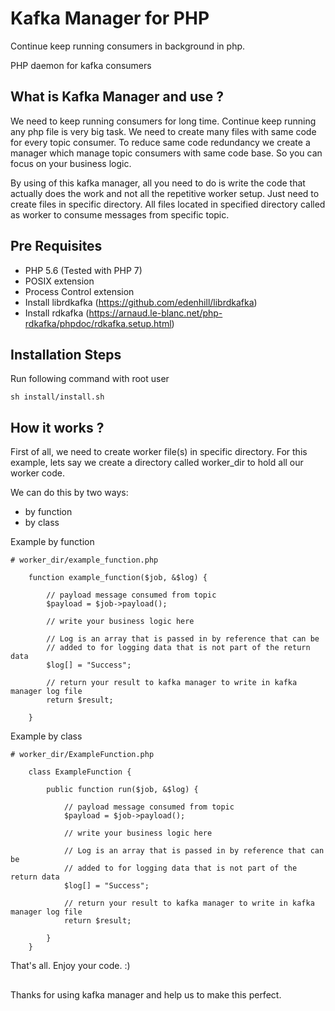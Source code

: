 # Kafka Manager for PHP
Continue keep running consumers in background in php.

PHP daemon for kafka consumers

## What is Kafka Manager and use ?

We need to keep running consumers for long time. Continue keep running any php file is very big task. We need to create many files with same code for every topic consumer. To reduce same code redundancy we create a manager which manage topic consumers with same code base. So you can focus on your business logic.

By using of this kafka manager, all you need to do is write the code that actually does the work and not all the repetitive worker setup. Just need to create files in specific directory. All files located in specified directory called as worker to consume messages from specific topic. 

## Pre Requisites

- PHP 5.6 (Tested with PHP 7)
- POSIX extension
- Process Control extension
- Install librdkafka (https://github.com/edenhill/librdkafka)
- Install rdkafka (https://arnaud.le-blanc.net/php-rdkafka/phpdoc/rdkafka.setup.html)

## Installation Steps

Run following command with root user
```
sh install/install.sh
```

## How it works ?

First of all, we need to create worker file(s) in specific directory. For this example, lets say we create a directory called worker_dir to hold all our worker code.

We can do this by two ways:
- by function
- by class

Example by function
```
# worker_dir/example_function.php

    function example_function($job, &$log) {
    
        // payload message consumed from topic
        $payload = $job->payload();
        
        // write your business logic here
    
        // Log is an array that is passed in by reference that can be
        // added to for logging data that is not part of the return data
        $log[] = "Success";
    
        // return your result to kafka manager to write in kafka manager log file
        return $result;

    }
```

Example by class
```
# worker_dir/ExampleFunction.php

    class ExampleFunction {
    
        public function run($job, &$log) {
        
            // payload message consumed from topic
            $payload = $job->payload();
            
            // write your business logic here
        
            // Log is an array that is passed in by reference that can be
            // added to for logging data that is not part of the return data
            $log[] = "Success";
        
            // return your result to kafka manager to write in kafka manager log file
            return $result;
    
        }
    }
```

That's all.
Enjoy your code. :)

## 

Thanks for using kafka manager and help us to make this perfect.
